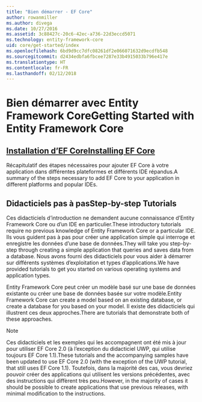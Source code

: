 ```yaml
---
title: "Bien démarrer - EF Core"
author: rowanmiller
ms.author: divega
ms.date: 10/27/2016
ms.assetid: 3c88427c-20c6-42ec-a736-22d3eccd5071
ms.technology: entity-framework-core
uid: core/get-started/index
ms.openlocfilehash: 6bd9d9cc7dfc08261df2e066071632d9ecdfb548
ms.sourcegitcommit: d2434edbfa6fbcee7287e33b4915033b796e417e
ms.translationtype: HT
ms.contentlocale: fr-FR
ms.lasthandoff: 02/12/2018
---
```

# <a name="getting-started-with-entity-framework-core"></a><span data-ttu-id="25a83-102">Bien démarrer avec Entity Framework Core</span><span class="sxs-lookup"><span data-stu-id="25a83-102">Getting Started with Entity Framework Core</span></span>

## <a name="installing-ef-coreinstallindexmd"></a>[<span data-ttu-id="25a83-103">Installation d’EF Core</span><span class="sxs-lookup"><span data-stu-id="25a83-103">Installing EF Core</span></span>](install/index.md)

<span data-ttu-id="25a83-104">Récapitulatif des étapes nécessaires pour ajouter EF Core à votre application dans différentes plateformes et différents IDE répandus.</span><span class="sxs-lookup"><span data-stu-id="25a83-104">A summary of the steps necessary to add EF Core to your application in different platforms and popular IDEs.</span></span>

## <a name="step-by-step-tutorials"></a><span data-ttu-id="25a83-105">Didacticiels pas à pas</span><span class="sxs-lookup"><span data-stu-id="25a83-105">Step-by-step Tutorials</span></span>

<span data-ttu-id="25a83-106">Ces didacticiels d’introduction ne demandent aucune connaissance d’Entity Framework Core ou d’un IDE en particulier.</span><span class="sxs-lookup"><span data-stu-id="25a83-106">These introductory tutorials require no previous knowledge of Entity Framework Core or a particular IDE.</span></span> <span data-ttu-id="25a83-107">Ils vous guident pas à pas pour créer une application simple qui interroge et enregistre les données d’une base de données.</span><span class="sxs-lookup"><span data-stu-id="25a83-107">They will take you step-by-step through creating a simple application that queries and saves data from a database.</span></span> <span data-ttu-id="25a83-108">Nous avons fourni des didacticiels pour vous aider à démarrer sur différents systèmes d’exploitation et types d’applications.</span><span class="sxs-lookup"><span data-stu-id="25a83-108">We have provided tutorials to get you started on various operating systems and application types.</span></span>

<span data-ttu-id="25a83-109">Entity Framework Core peut créer un modèle basé sur une base de données existante ou créer une base de données basée sur votre modèle.</span><span class="sxs-lookup"><span data-stu-id="25a83-109">Entity Framework Core can create a model based on an existing database, or create a database for you based on your model.</span></span> <span data-ttu-id="25a83-110">Il existe des didacticiels qui illustrent ces deux approches.</span><span class="sxs-lookup"><span data-stu-id="25a83-110">There are tutorials that demonstrate both of these approaches.</span></span>

> [!NOTE]  
> <span data-ttu-id="25a83-111">Ces didacticiels et les exemples qui les accompagnent ont été mis à jour pour utiliser EF Core 2.0 (à l’exception du didacticiel UWP, qui utilise toujours EF Core 1.1).</span><span class="sxs-lookup"><span data-stu-id="25a83-111">These tutorials and the accompanying samples have been updated to use EF Core 2.0 (with the exception of the UWP tutorial, that still uses EF Core 1.1).</span></span> <span data-ttu-id="25a83-112">Toutefois, dans la majorité des cas, vous devriez pouvoir créer des applications qui utilisent les versions précédentes, avec des instructions qui diffèrent très peu.</span><span class="sxs-lookup"><span data-stu-id="25a83-112">However, in the majority of cases it should be possible to create applications that use previous releases, with minimal modification to the instructions.</span></span> 
